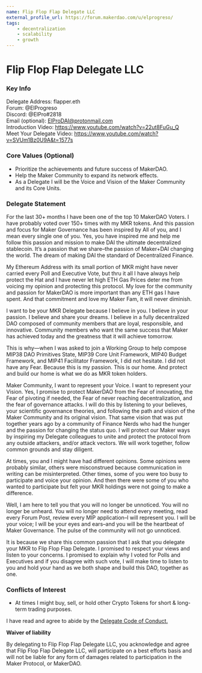 ```yaml
---
name: Flip Flop Flap Delegate LLC 
external_profile_url: https://forum.makerdao.com/u/elprogreso/
tags:
	- decentralization
	- scalability
	- growth
---
```


# Flip Flop Flap Delegate LLC 

### Key Info

Delegate Address: flapper.eth  
Forum: @ElProgreso  
Discord: @ElPro#2818  
Email (optional): ElProDAI@protonmail.com  
Introduction Video: https://www.youtube.com/watch?v=22ut8FuGu_Q  
Meet Your Delegate Video: https://www.youtube.com/watch?v=SVUm1Bz0U9A&t=1577s

### Core Values (Optional)

- Prioritize the achievements and future success of MakerDAO.
- Help the Maker Community to expand its network effects.
- As a Delegate I will be the Voice and Vision of the Maker Community and its Core Units.

### Delegate Statement

For the last 30+ months I have been one of the top 10 MakerDAO Voters. I have probably voted over 150+ times with my MKR tokens. And this passion and focus for Maker Governance has been inspired by All of you, and I mean every single one of you. Yes, you have inspired me and help me follow this passion and mission to make DAI the ultimate decentralized stablecoin. It’s a passion that we share–the passion of Maker+DAI changing the world. The dream of making DAI the standard of Decentralized Finance.

My Ethereum Address with its small portion of MKR might have never carried every Poll and Executive Vote, but thru it all I have always help protect the Hat and I have never let high ETH Gas Prices deter me from voicing my opinion and protecting this protocol. My love for the community and passion for
MakerDAO is more important than any ETH gas I have spent. And that commitment and love my Maker Fam, it will never diminish.

I want to be your MKR Delegate because I believe in you. I believe in your passion. I believe and share your dreams. I believe in a fully decentralized DAO composed of community members that are loyal, responsible, and innovative. Community members who want the same success that Maker has achieved today and the greatness that it will achieve tomorrow.

This is why—when I was asked to join a Working Group to help compose MIP38 DAO Primitives State, MIP39 Core Unit Framework, MIP40 Budget Framework, and MIP41 Facilitator Framework, I did not hesitate. I did not have any Fear. Because this is my passion. This is our home. And protect and build our home is what we do as MKR token holders.

Maker Community, I want to represent your Voice. I want to represent your Vision. Yes, I promise to protect MakerDAO from the Fear of innovating, the Fear of pivoting if needed, the Fear of never reaching decentralization, and the fear of governance attacks. I will do this by listening to your believes, your scientific governance theories, and following the path and vision of the Maker Community and its original vision. That same vision that was put together years ago by a community of Finance Nerds who had the hunger and the passion for changing the status quo. I will protect our Maker ways by inspiring my Delegate colleagues to unite and protect the protocol from any outside attackers, and/or attack vectors. We will work together, follow common grounds and stay diligent.

At times, you and I might have had different opinions. Some opinions were probably similar, others were misconstrued because communication in writing can be misinterpreted. Other times, some of you were too busy to participate and voice your opinion. And then there were some of you who wanted to participate but felt your MKR holdings were not going to make a difference.

Well, I am here to tell you that you will no longer be unnoticed. You will no longer be unheard. You will no longer need to attend every meeting, read every Forum Post, review every MIP application–I will represent you. I will be your voice; I will be your eyes and ears–and you will be the heartbeat of Maker Governance. The pulse of the community will not go unnoticed.

It is because we share this common passion that I ask that you delegate your MKR to Flip Flop Flap Delegate. I promised to respect your views and listen to your concerns. I promised to explain why I voted for Polls and Executives and if you disagree with such vote, I will make time to listen to you and hold your hand as we both shape and build this DAO, together as one.

### Conflicts of Interest

- At times I might buy, sell, or hold other Crypto Tokens for short & long-term trading purposes.

I have read and agree to abide by the [Delegate Code of Conduct. ](https://forum.makerdao.com/t/recognised-delegate-code-of-conduct/9384)

**Waiver of liability**

By delegating to Flip Flop Flap Delegate LLC, you acknowledge and agree that Flip Flop Flap Delegate LLC, will participate on a best efforts basis and will not be liable for any form of damages related to participation in the Maker Protocol, or MakerDAO.
